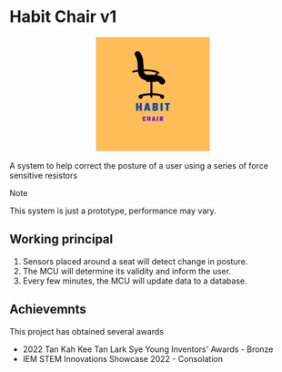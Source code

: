 # Habit Chair v1
<p align="center">
    <img src="/include/Habit%20Chair%20Logo.png" alt="logo" width="200"/>
</p>

A system to help correct the posture of a user using a series of force sensitive resistors

> [!NOTE]
> This system is just a prototype, performance may vary.

## Working principal
1. Sensors placed around a seat will detect change in posture.
2. The MCU will determine its validity and inform the user.
3. Every few minutes, the MCU will update data to a database.

## Achievemnts
This project has obtained several awards
- 2022 Tan Kah Kee Tan Lark Sye Young Inventors' Awards - Bronze
- IEM STEM Innovations Showcase 2022 - Consolation